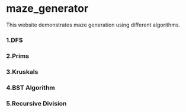 # maze_generator

This website demonstrates maze generation using different algorithms.

### 1.DFS

### 2.Prims

### 3.Kruskals

### 4.BST Algorithm

### 5.Recursive Division
